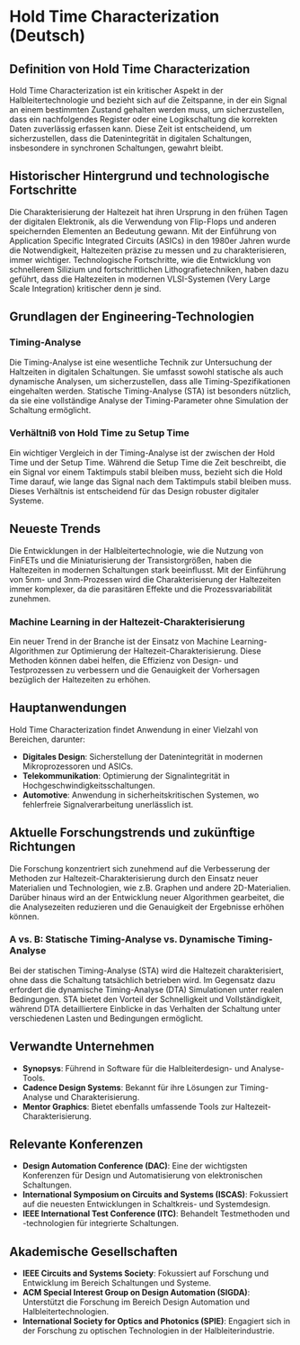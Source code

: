 # Hold Time Characterization (Deutsch)

## Definition von Hold Time Characterization

Hold Time Characterization ist ein kritischer Aspekt in der Halbleitertechnologie und bezieht sich auf die Zeitspanne, in der ein Signal an einem bestimmten Zustand gehalten werden muss, um sicherzustellen, dass ein nachfolgendes Register oder eine Logikschaltung die korrekten Daten zuverlässig erfassen kann. Diese Zeit ist entscheidend, um sicherzustellen, dass die Datenintegrität in digitalen Schaltungen, insbesondere in synchronen Schaltungen, gewahrt bleibt.

## Historischer Hintergrund und technologische Fortschritte

Die Charakterisierung der Haltezeit hat ihren Ursprung in den frühen Tagen der digitalen Elektronik, als die Verwendung von Flip-Flops und anderen speichernden Elementen an Bedeutung gewann. Mit der Einführung von Application Specific Integrated Circuits (ASICs) in den 1980er Jahren wurde die Notwendigkeit, Haltezeiten präzise zu messen und zu charakterisieren, immer wichtiger. Technologische Fortschritte, wie die Entwicklung von schnellerem Silizium und fortschrittlichen Lithografietechniken, haben dazu geführt, dass die Haltezeiten in modernen VLSI-Systemen (Very Large Scale Integration) kritischer denn je sind.

## Grundlagen der Engineering-Technologien

### Timing-Analyse

Die Timing-Analyse ist eine wesentliche Technik zur Untersuchung der Haltzeiten in digitalen Schaltungen. Sie umfasst sowohl statische als auch dynamische Analysen, um sicherzustellen, dass alle Timing-Spezifikationen eingehalten werden. Statische Timing-Analyse (STA) ist besonders nützlich, da sie eine vollständige Analyse der Timing-Parameter ohne Simulation der Schaltung ermöglicht.

### Verhältniß von Hold Time zu Setup Time

Ein wichtiger Vergleich in der Timing-Analyse ist der zwischen der Hold Time und der Setup Time. Während die Setup Time die Zeit beschreibt, die ein Signal vor einem Taktimpuls stabil bleiben muss, bezieht sich die Hold Time darauf, wie lange das Signal nach dem Taktimpuls stabil bleiben muss. Dieses Verhältnis ist entscheidend für das Design robuster digitaler Systeme.

## Neueste Trends

Die Entwicklungen in der Halbleitertechnologie, wie die Nutzung von FinFETs und die Miniaturisierung der Transistorgrößen, haben die Haltezeiten in modernen Schaltungen stark beeinflusst. Mit der Einführung von 5nm- und 3nm-Prozessen wird die Charakterisierung der Haltezeiten immer komplexer, da die parasitären Effekte und die Prozessvariabilität zunehmen.

### Machine Learning in der Haltezeit-Charakterisierung

Ein neuer Trend in der Branche ist der Einsatz von Machine Learning-Algorithmen zur Optimierung der Haltezeit-Charakterisierung. Diese Methoden können dabei helfen, die Effizienz von Design- und Testprozessen zu verbessern und die Genauigkeit der Vorhersagen bezüglich der Haltezeiten zu erhöhen.

## Hauptanwendungen

Hold Time Characterization findet Anwendung in einer Vielzahl von Bereichen, darunter:

- **Digitales Design**: Sicherstellung der Datenintegrität in modernen Mikroprozessoren und ASICs.
- **Telekommunikation**: Optimierung der Signalintegrität in Hochgeschwindigkeitsschaltungen.
- **Automotive**: Anwendung in sicherheitskritischen Systemen, wo fehlerfreie Signalverarbeitung unerlässlich ist.

## Aktuelle Forschungstrends und zukünftige Richtungen

Die Forschung konzentriert sich zunehmend auf die Verbesserung der Methoden zur Haltezeit-Charakterisierung durch den Einsatz neuer Materialien und Technologien, wie z.B. Graphen und andere 2D-Materialien. Darüber hinaus wird an der Entwicklung neuer Algorithmen gearbeitet, die die Analysezeiten reduzieren und die Genauigkeit der Ergebnisse erhöhen können.

### A vs. B: Statische Timing-Analyse vs. Dynamische Timing-Analyse

Bei der statischen Timing-Analyse (STA) wird die Haltezeit charakterisiert, ohne dass die Schaltung tatsächlich betrieben wird. Im Gegensatz dazu erfordert die dynamische Timing-Analyse (DTA) Simulationen unter realen Bedingungen. STA bietet den Vorteil der Schnelligkeit und Vollständigkeit, während DTA detailliertere Einblicke in das Verhalten der Schaltung unter verschiedenen Lasten und Bedingungen ermöglicht.

## Verwandte Unternehmen

- **Synopsys**: Führend in Software für die Halbleiterdesign- und Analyse-Tools.
- **Cadence Design Systems**: Bekannt für ihre Lösungen zur Timing-Analyse und Charakterisierung.
- **Mentor Graphics**: Bietet ebenfalls umfassende Tools zur Haltezeit-Charakterisierung.

## Relevante Konferenzen

- **Design Automation Conference (DAC)**: Eine der wichtigsten Konferenzen für Design und Automatisierung von elektronischen Schaltungen.
- **International Symposium on Circuits and Systems (ISCAS)**: Fokussiert auf die neuesten Entwicklungen in Schaltkreis- und Systemdesign.
- **IEEE International Test Conference (ITC)**: Behandelt Testmethoden und -technologien für integrierte Schaltungen.

## Akademische Gesellschaften

- **IEEE Circuits and Systems Society**: Fokussiert auf Forschung und Entwicklung im Bereich Schaltungen und Systeme.
- **ACM Special Interest Group on Design Automation (SIGDA)**: Unterstützt die Forschung im Bereich Design Automation und Halbleitertechnologien.
- **International Society for Optics and Photonics (SPIE)**: Engagiert sich in der Forschung zu optischen Technologien in der Halbleiterindustrie.